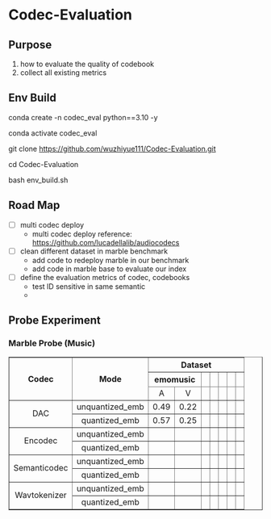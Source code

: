 # Codec-Evaluation

## Purpose

1. how to evaluate the quality of codebook
2. collect all existing metrics

## Env Build

conda create -n codec_eval python==3.10 -y

conda activate codec_eval

git clone https://github.com/wuzhiyue111/Codec-Evaluation.git

cd Codec-Evaluation

bash env_build.sh

## Road Map

- [ ] multi codec deploy
    - multi codec deploy reference: https://github.com/lucadellalib/audiocodecs
- [ ] clean different dataset in marble benchmark
    - add code to redeploy marble in our benchmark
    - add code in marble base to evaluate our index 
- [ ] define the evaluation metrics of codec, codebooks
    - test ID sensitive in same semantic
    - 

## Probe Experiment
### Marble Probe (Music)
<table border="1" >
    
   <thead>
        <tr>
            <th rowspan="3">Codec</th>
	    <th rowspan="3">Mode</th>
            <th colspan="7">Dataset</th>
        </tr>
        <tr>
            <th colspan="2">emomusic</th>
            <th></th>
            <th></th>
            <th></th>
            <th></th>
	    <th></th>
        </tr>
	<tr>
	    <td align=center>A</td>
            <td align=center>V</td>
	    <td align=center> </td>
            <td align=center> </td>
	    <td align=center> </td>
	    <td align=center> </td>
	    <td align=center> </td>
    </thead>
    <tbody>
        <tr>
            <td align=center rowspan="2">DAC</td>
            <td align=center>unquantized_emb</td>
            <td align=center>0.49</td>
            <td align=center>0.22</td>
            <td align=center> </td>
            <td align=center> </td>
	    <td align=center> </td>
	    <td align=center> </td>
	    <td align=center> </td>
        </tr>
	<tr>
            <td align=center>quantized_emb</td>
            <td align=center>0.57</td>
            <td align=center>0.25</td>
            <td align=center> </td>
            <td align=center> </td>
	    <td align=center> </td>
	    <td align=center> </td>
	    <td align=center> </td>
        </tr>
        <tr>
            <td align=center rowspan="2">Encodec</td>
            <td align=center>unquantized_emb</td>
            <td align=center> </td>
            <td align=center> </td>
            <td align=center> </td>
            <td align=center> </td>
            <td align=center> </td>
	    <td align=center> </td>
	    <td align=center> </td>
        </tr>
	<tr>
            <td align=center>quantized_emb</td>
            <td align=center> </td>
            <td align=center> </td>
            <td align=center> </td>
            <td align=center> </td>
            <td align=center> </td>
	    <td align=center> </td>
	    <td align=center> </td>
        </tr>
        <tr>
            <td align=center rowspan="2">Semanticodec</td>
            <td align=center>unquantized_emb</td>
            <td align=center> </td>
            <td align=center> </td>
            <td align=center> </td>
            <td align=center> </td>
            <td align=center> </td>
	    <td align=center> </td>
	    <td align=center> </td>
        </tr>
	<tr>
            <td align=center>quantized_emb</td>
            <td align=center> </td>
            <td align=center> </td>
            <td align=center> </td>
            <td align=center> </td>
            <td align=center> </td>
	    <td align=center> </td>
	    <td align=center> </td>
        </tr>
        <tr>
            <td align=center rowspan="2">Wavtokenizer</td>
            <td align=center>unquantized_emb</td>
            <td align=center> </td>
            <td align=center> </td>
            <td align=center> </td>
            <td align=center> </td>
            <td align=center> </td>
	    <td align=center> </td>
	    <td align=center> </td>
        </tr>
	<tr>
            <td align=center>quantized_emb</td>
            <td align=center> </td>
            <td align=center> </td>
            <td align=center> </td>
            <td align=center> </td>
            <td align=center> </td>
	    <td align=center> </td>
	    <td align=center> </td>
        </tr>
    </tbody>
</table>


